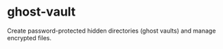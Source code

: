 # ghost-vault
Create password-protected hidden directories (ghost vaults) and manage encrypted files.
